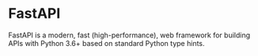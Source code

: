 # FastAPI
FastAPI is a modern, fast (high-performance), web framework for building APIs with Python 3.6+ based on standard Python type hints.
